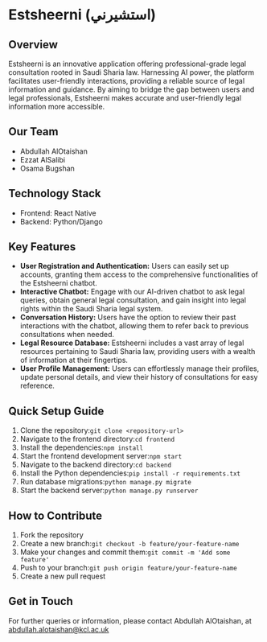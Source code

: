 # Estsheerni (استشيرني)

## Overview

Estsheerni is an innovative application offering professional-grade legal consultation rooted in Saudi Sharia law. Harnessing AI power, the platform facilitates user-friendly interactions, providing a reliable source of legal information and guidance. By aiming to bridge the gap between users and legal professionals, Estsheerni makes accurate and user-friendly legal information more accessible.

## Our Team

* Abdullah AlOtaishan
* Ezzat AlSalibi
* Osama Bugshan

## Technology Stack

* Frontend: React Native
* Backend: Python/Django

## Key Features

* **User Registration and Authentication:** Users can easily set up accounts, granting them access to the comprehensive functionalities of the Estsheerni chatbot.
* **Interactive Chatbot:** Engage with our AI-driven chatbot to ask legal queries, obtain general legal consultation, and gain insight into legal rights within the Saudi Sharia legal system.
* **Conversation History:** Users have the option to review their past interactions with the chatbot, allowing them to refer back to previous consultations when needed.
* **Legal Resource Database:** Estsheerni includes a vast array of legal resources pertaining to Saudi Sharia law, providing users with a wealth of information at their fingertips.
* **User Profile Management:** Users can effortlessly manage their profiles, update personal details, and view their history of consultations for easy reference.

## Quick Setup Guide

1. Clone the repository:`git clone <repository-url>`
2. Navigate to the frontend directory:`cd frontend`
3. Install the dependencies:`npm install`
4. Start the frontend development server:`npm start`
5. Navigate to the backend directory:`cd backend`
6. Install the Python dependencies:`pip install -r requirements.txt`
7. Run database migrations:`python manage.py migrate`
8. Start the backend server:`python manage.py runserver`

## How to Contribute

1. Fork the repository
2. Create a new branch:`git checkout -b feature/your-feature-name`
3. Make your changes and commit them:`git commit -m 'Add some feature'`
4. Push to your branch:`git push origin feature/your-feature-name`
5. Create a new pull request

## Get in Touch

For further queries or information, please contact Abdullah AlOtaishan, at [abdullah.alotaishan@kcl.ac.uk](mailto:abdullah.alotaishan@kcl.ac.uk)
